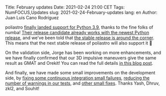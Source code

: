 Title: February updates
Date: 2021-02-24 21:00 CET
Tags: NumFOCUS,Updates
slug: 2021-02-24-February-updates
lang: en
Author: Juan Luis Cano Rodríguez

poliastro [finally landed support for Python 3.9](https://github.com/poliastro/poliastro/pull/1027),
thanks to the fine folks of numba! [Their release candidate already works with the newest Python
release](https://numba.discourse.group/t/numba-0-53-0-and-llvmlite-0-36-0-release-candidates/504?u=astrojuanlu),
and we've been told that [the stable release is around the
corner](https://twitter.com/numba_jit/status/1363868866984751107). This means that the next stable
release of poliastro will also support it 🚀

On the validation side, Jorge has been working on more enhancements, and we have finally confirmed
that our 3D impulsive maneuvers give the same result as GMAT and Orekit! You can read the full
details [in this blog
post](https://blog.poliastro.space/blog/2021/02/17/2021-02-17-validation-of-3dmaneuvers/).

And finally, we have made some small improvements on the development side, by [fixing some
continuous integration small failures](https://twitter.com/numba_jit/status/1363868866984751107),
[reducing the number of warnings in our tests](https://github.com/poliastro/poliastro/pull/1092),
and [other small fixes](https://github.com/poliastro/poliastro/pull/1094). Thanks Yash, Dhruv, zkl2,
and Souhit!
